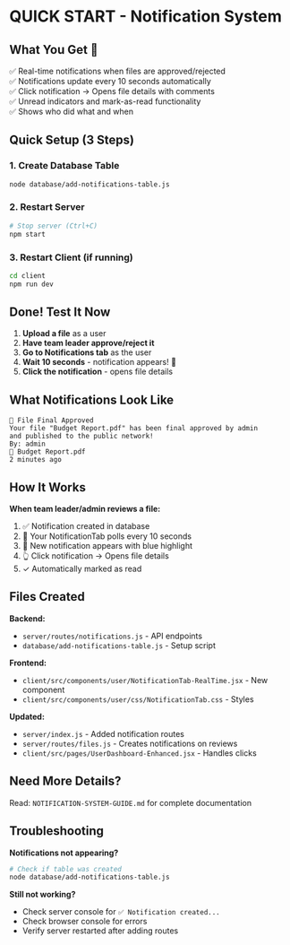 # QUICK START - Notification System

## What You Get 🎉

✅ Real-time notifications when files are approved/rejected  
✅ Notifications update every 10 seconds automatically  
✅ Click notification → Opens file details with comments  
✅ Unread indicators and mark-as-read functionality  
✅ Shows who did what and when  

## Quick Setup (3 Steps)

### 1. Create Database Table
```bash
node database/add-notifications-table.js
```

### 2. Restart Server
```bash
# Stop server (Ctrl+C)
npm start
```

### 3. Restart Client (if running)
```bash
cd client
npm run dev
```

## Done! Test It Now

1. **Upload a file** as a user
2. **Have team leader approve/reject it**
3. **Go to Notifications tab** as the user
4. **Wait 10 seconds** - notification appears! 🎉
5. **Click the notification** - opens file details

## What Notifications Look Like

```
🎉 File Final Approved
Your file "Budget Report.pdf" has been final approved by admin 
and published to the public network!
By: admin
📄 Budget Report.pdf
2 minutes ago
```

## How It Works

**When team leader/admin reviews a file:**
1. ✅ Notification created in database
2. 📡 Your NotificationTab polls every 10 seconds
3. 🔔 New notification appears with blue highlight
4. 👆 Click notification → Opens file details
5. ✓ Automatically marked as read

## Files Created

**Backend:**
- `server/routes/notifications.js` - API endpoints
- `database/add-notifications-table.js` - Setup script

**Frontend:**
- `client/src/components/user/NotificationTab-RealTime.jsx` - New component
- `client/src/components/user/css/NotificationTab.css` - Styles

**Updated:**
- `server/index.js` - Added notification routes
- `server/routes/files.js` - Creates notifications on reviews
- `client/src/pages/UserDashboard-Enhanced.jsx` - Handles clicks

## Need More Details?

Read: `NOTIFICATION-SYSTEM-GUIDE.md` for complete documentation

## Troubleshooting

**Notifications not appearing?**
```bash
# Check if table was created
node database/add-notifications-table.js
```

**Still not working?**
- Check server console for `✅ Notification created...`
- Check browser console for errors
- Verify server restarted after adding routes
